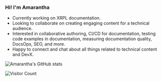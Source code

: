 ### Hi! I'm Amarantha

* Currently working on XRPL documentation.
* Looking to collaborate on creating engaging content for a technical audience.
* Interested in collaborative authoring, CI/CD for documentation, testing code examples in documentation, measuring documentation quality, DocsOps, SEO, and more.
* Happy to connect and chat about all things related to technical content and DevX. 

<!--
**amarantha-k/amarantha-k** is a ✨ _special_ ✨ repository because its `README.md` (this file) appears on your GitHub profile.

Here are some ideas to get you started:

- 🔭 I’m currently working on ... 
- 🌱 I’m currently learning ...
- 👯 I’m looking to collaborate on ...
- 🤔 I’m looking for help with ...
- 💬 Ask me about ...
- 📫 How to reach me: ...
- 😄 Pronouns: ...
- ⚡ Fun fact: ...
-->

![Amarantha's GitHub stats](https://github-readme-stats.vercel.app/api?username=amarantha-k&show_icons=true&theme=highcontrast)

![Visitor Count](https://profile-counter.glitch.me/amarantha-k/count.svg)

